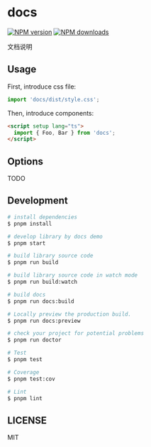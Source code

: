 # docs

[![NPM version](https://img.shields.io/npm/v/docs.svg?style=flat)](https://npmjs.org/package/docs)
[![NPM downloads](http://img.shields.io/npm/dm/docs.svg?style=flat)](https://npmjs.org/package/docs)

文档说明

## Usage

First, introduce css file:

```ts
import 'docs/dist/style.css';
```

Then, introduce components:

```html
<script setup lang="ts">
  import { Foo, Bar } from 'docs';
</script>
```

## Options

TODO

## Development

```bash
# install dependencies
$ pnpm install

# develop library by docs demo
$ pnpm start

# build library source code
$ pnpm run build

# build library source code in watch mode
$ pnpm run build:watch

# build docs
$ pnpm run docs:build

# Locally preview the production build.
$ pnpm run docs:preview

# check your project for potential problems
$ pnpm run doctor

# Test
$ pnpm test

# Coverage
$ pnpm test:cov

# Lint
$ pnpm lint
```

## LICENSE

MIT
